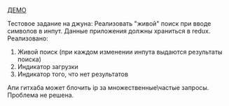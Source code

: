 [ДЕМО](https://feelren.github.io/test-search-repos/)

Тестовое задание на джуна:
Реализовать "живой" поиск при вводе символов в инпут. Данные приложения должны храниться в redux.
Реализовано:
1) Живой поиск (при каждом изменении инпута выдаются результаты поиска)
2) Индикатор загрузки
3) Индикатор того, что нет результатов

Апи гитхаба может блочить ip за множественные\частые запросы. Проблема не решена.

